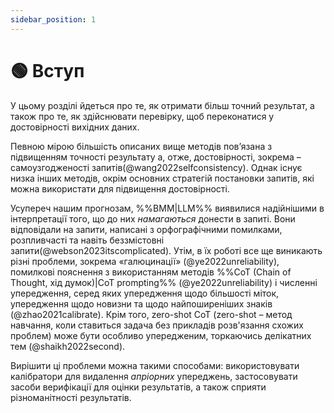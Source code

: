 ```yaml
---
sidebar_position: 1
---
```


# 🟢 Вступ

У цьому розділі йдеться про те, як отримати більш точний результат, а також про те, як здійснювати перевірку, щоб переконатися у достовірності вихідних даних.

Певною мірою більшість описаних вище методів пов’язана з підвищенням точності результату а, отже, достовірності, зокрема – самоузгодженості запитів(@wang2022selfconsistency). Однак існує низка інших методів, окрім основних стратегій постановки запитів, які можна використати для підвищення достовірності.

Усупереч нашим прогнозам, %%ВММ|LLM%% виявилися надійнішими в інтерпретації того, що до них *намагаються* донести в запиті. Вони відповідали на запити, написані з орфографічними помилками, розпливчасті та навіть беззмістовні запити(@webson2023itscomplicated). Утім, в їх роботі все ще виникають різні проблеми, зокрема «галюцинації» (@ye2022unreliability), помилкові пояснення з використанням методів %%CoT (Chain of Thought, хід думок)|CoT prompting%% (@ye2022unreliability) і численні упередження, серед яких упередження щодо більшості міток, упередження щодо новизни та щодо найпоширеніших знаків (@zhao2021calibrate). Крім того, zero-shot CoT (zero-shot – метод навчання, коли ставиться задача без прикладів розв'язання схожих проблем) може бути особливо упередженим, торкаючись делікатних тем (@shaikh2022second).

Вирішити ці проблеми можна такими способами: використовувати калібратори для видалення _апріорних_ упереджень, застосовувати засоби верифікації для оцінки результатів, а також сприяти різноманітності результатів.
